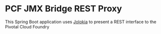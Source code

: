 # PCF JMX Bridge REST Proxy

This Spring Boot application uses [Jolokia](http://jolokia.org) to present a REST
interface to the Pivotal Cloud Foundry 
